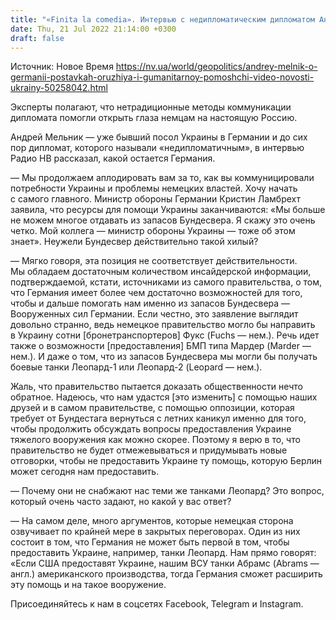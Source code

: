 ```yaml
---
title: "«Finita la comedia». Интервью с недипломатическим дипломатом Андреем Мельником о «летаргическом сне» Германии в отношении РФ и горьком «пробуждении»"
date: Thu, 21 Jul 2022 21:14:00 +0300
draft: false
---
```

Источник: Новое Время https://nv.ua/world/geopolitics/andrey-melnik-o-germanii-postavkah-oruzhiya-i-gumanitarnoy-pomoshchi-video-novosti-ukrainy-50258042.html


Эксперты полагают, что нетрадиционные методы коммуникации дипломата помогли открыть глаза немцам на настоящую Россию.

Андрей Мельник — уже бывший посол Украины в Германии и до сих пор дипломат, которого называли «недипломатичным», в интервью Радио НВ рассказал, какой остается Германия.

— Мы продолжаем аплодировать вам за то, как вы коммуницировали потребности Украины и проблемы немецких властей. Хочу начать с самого главного. Министр обороны Германии Кристин Ламбрехт заявила, что ресурсы для помощи Украины заканчиваются: «Мы больше не можем многое отдавать из запасов Бундесвера. Я скажу это очень четко. Мой коллега — министр обороны Украины — тоже об этом знает». Неужели Бундесвер действительно такой хилый?

— Мягко говоря, эта позиция не соответствует действительности. Мы обладаем достаточным количеством инсайдерской информации, подтверждаемой, кстати, источниками из самого правительства, о том, что Германия имеет более чем достаточно возможностей для того, чтобы и дальше помогать нам именно из запасов Бундесвера — Вооруженных сил Германии. Если честно, это заявление выглядит довольно странно, ведь немецкое правительство могло бы направить в Украину сотни [бронетранспортеров] Фукс (Fuchs — нем.). Речь идет также о возможности [предоставления] БМП типа Мардер (Marder — нем.). И даже о том, что из запасов Бундесвера мы могли бы получать боевые танки Леопард-1 или Леопард-2 (Leopard — нем.).

Жаль, что правительство пытается доказать общественности нечто обратное. Надеюсь, что нам удастся [это изменить] с помощью наших друзей и в самом правительстве, с помощью оппозиции, которая требует от Бундестага вернуться с летних каникул именно для того, чтобы продолжить обсуждать вопросы предоставления Украине тяжелого вооружения как можно скорее. Поэтому я верю в то, что правительство не будет отмежевываться и придумывать новые отговорки, чтобы не предоставить Украине ту помощь, которую Берлин может сегодня нам предоставить.

— Почему они не снабжают нас теми же танками Леопард? Это вопрос, который очень часто задают, но какой у вас ответ?

— На самом деле, много аргументов, которые немецкая сторона озвучивает по крайней мере в закрытых переговорах. Один из них состоит в том, что Германия не может быть первой в том, чтобы предоставить Украине, например, танки Леопард. Нам прямо говорят: «Если США предоставят Украине, нашим ВСУ танки Абрамс (Abrams — англ.) американского производства, тогда Германия сможет расширить эту помощь и на такое вооружение.

Присоединяйтесь к нам в соцсетях Facebook, Telegram и Instagram.
